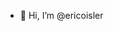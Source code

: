 - 👋 Hi, I’m @ericoisler
<!---
ericoisler/ericoisler is a ✨ special ✨ repository because its `README.md` (this file) appears on your GitHub profile.
You can click the Preview link to take a look at your changes.
--->
